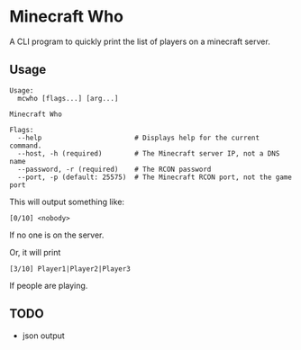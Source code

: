 # Minecraft Who

A CLI program to quickly print the list of players on a minecraft server.


## Usage

```
Usage:
  mcwho [flags...] [arg...]

Minecraft Who

Flags:
  --help                       # Displays help for the current command.
  --host, -h (required)        # The Minecraft server IP, not a DNS name
  --password, -r (required)    # The RCON password
  --port, -p (default: 25575)  # The Minecraft RCON port, not the game port
```

This will output something like:
```
[0/10] <nobody>
```
If no one is on the server.


Or, it will print
```
[3/10] Player1|Player2|Player3
```
If people are playing.


## TODO

- json output